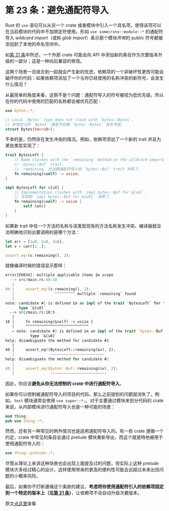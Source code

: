 # 第 23 条：避免通配符导入

Rust 的 `use` 语句可以从另一个 crate 或者模块中引入一个具名项，使得该项可以在当前模块的代码中不加限定符使用。形如 `use somecrate::module::*` 的通配符导入 *wildcard import*（或称 *glob import*）表示那个模块*所有*的 public 符号都被添加到了本地的命名空间中。

如[第 21 条]中所述，一个外部 crate 可能会向 API 中添加新的条目作为次要版本升级的一部分；这是一种向后兼容的修改。

这两个场景一旦结合到一起就会产生新的忧虑，依赖项的一个非破坏性更改可能会破坏你的代码：如果依赖项添加了一个与你已经使用的名称冲突的新符号，会发生什么情况？

从最简单的角度来看，这倒不是个问题：通配符导入的符号被视为低优先级，所以在你的代码中使用的匹配的名称都会被优先匹配：

```rust
use bytes::*;

// Local `Bytes` type does not clash with `bytes::Bytes`.
// 本地定义的 `Bytes` 类型不会跟 `bytes::Bytes` 发生冲突。
struct Bytes(Vec<u8>);
```

不幸的是，仍然存在发生冲突的情况。例如，依赖项添加了一个新的 trait 并且为某些类型实现了：

```rust
trait BytesLeft {
    // Name clashes with the `remaining` method on the wildcard-imported
    // `bytes::Buf` trait.
    // `remaining` 方法跟通配符导入的 `bytes::Buf` trait 冲突了。
    fn remaining(&self) -> usize;
}

impl BytesLeft for &[u8] {
    // Implementation clashes with `impl bytes::Buf for &[u8]`.
    // 实现和 `impl bytes::Buf for &[u8]` 冲突了。
    fn remaining(&self) -> usize {
        self.len()
    }
}
```

如果新 trait 中任一个方法的名称与该类型现有的方法名称发生冲突，编译器就没法明确地识别出要调用的是哪个方法：

```rust
let arr = [1u8, 2u8, 3u8];
let v = &arr[1..];

assert_eq!(v.remaining(), 2);
```

就像编译时候的错误显示那样：

```rust
error[E0034]: multiple applicable items in scope
  --> src/main.rs:40:18
   |
40 |     assert_eq!(v.remaining(), 2);
   |                  ^^^^^^^^^ multiple `remaining` found
   |
note: candidate #1 is defined in an impl of the trait `BytesLeft` for the
      type `&[u8]`
  --> src/main.rs:18:5
   |
18 |     fn remaining(&self) -> usize {
   |     ^^^^^^^^^^^^^^^^^^^^^^^^^^^^
   = note: candidate #2 is defined in an impl of the trait `bytes::Buf` for the
           type `&[u8]`
help: disambiguate the method for candidate #1
   |
40 |     assert_eq!(BytesLeft::remaining(&v), 2);
   |                ~~~~~~~~~~~~~~~~~~~~~~~~
help: disambiguate the method for candidate #2
   |
40 |     assert_eq!(bytes::Buf::remaining(&v), 2);
   |                ~~~~~~~~~~~~~~~~~~~~~~~~~
```

因此，你应该**避免从你无法控制的 crate 中进行通配符导入**。

如果你可以控制被通配符导入的项目的代码，那么之前提到的问题就消失了。例如，`test` 模块通常会使用 `use super::*;`。对于主要通过模块来划分代码的 crate 来说，从内部模块进行通配符导入也是一种可能的场景：

```rust
mod thing;
pub use thing::*;
```

然而，还有另一种常见的例外情况也是适用通配符导入的。有一些 crate 遵循一个约定，crate 中常见的条目会通过 *prelude* 模块重新导出，而这个就是特地被用于使用通配符导入的：

```rust
use thing::prelude::*;
```

尽管从理论上来讲这种场景也会出现上面提及过的问题，但实际上这种 prelude 模块大多经过精心的设计，这样使用带来的更高的便利性可能会远超过未来出现问题的小概率风险。

最后，如果你不打断遵循这个条款的建议，**考虑将你使用通配符引入的依赖项固定到一个特定的版本上（见[第 21 条]）**，让依赖项不会自动升级次要版本。

原文[点这里](https://www.lurklurk.org/effective-rust/wildcard.html)查看

<!-- 参考链接 -->

[第 21 条]:./item21-semver.md
